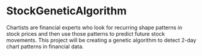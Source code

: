 # StockGeneticAlgorithm
Chartists are financial experts who look for recurring shape patterns in stock prices and then use those patterns to predict future stock movements. This project will be creating a genetic algorithm to detect 2-day chart patterns in financial data.
